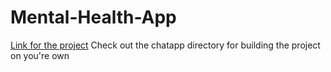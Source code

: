 # Mental-Health-App
[Link for the project](https://rangaran.github.io/Mental-Health-App/)
Check out the chatapp directory for building the project on you're own
